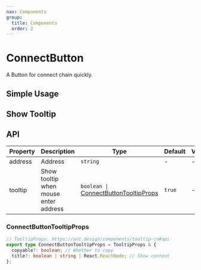 ```yaml
---
nav: Components
group:
  title: Components
  order: 2
---
```


# ConnectButton

A Button for connect chain quickly.

## Simple Usage

<code src="./demos/simple.tsx"></code>

## Show Tooltip

<code src="./demos/tooltip.tsx"></code>

## API

| Property | Description | Type | Default | Version |
| --- | --- | --- | --- | --- |
| address | Address | `string` | - | - |
| tooltip | Show tooltip when mouse enter address | `boolean \|` [ConnectButtonTooltipProps](#connectbuttontooltipprops) | `true` | - |

### ConnectButtonTooltipProps

```ts
// TooltipProps: https://ant.design/components/tooltip-cn#api
export type ConnectButtonTooltipProps = TooltipProps & {
  copyable?: boolean; // Whether to copy
  title?: boolean | string | React.ReactNode; // Show content
};
```
